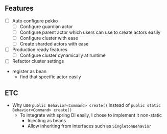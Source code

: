 ## Features 

- [ ] Auto configure pekko 
  - [ ] Configure guardian actor 
  - [ ] Configure parent actor which users can use to create actors easily 
  - [ ] Configure cluster with ease 
  - [ ] Create sharded actors with ease
- [ ] Production ready features 
  - [ ] Configure cluster dynamically at runtime 
- [ ] Refactor cluster settings 

- register as bean 
  - find that specific actor easily 

## ETC 

- Why use `public Behavior<Command> create()` instead of `public static Behavior<Command> create()` 
  - To integrate with spring DI easily, I chose to implement it non-static 
    - Injecting as beans 
    - Allow inheriting from interfaces such as `SingletonBehavior` 

